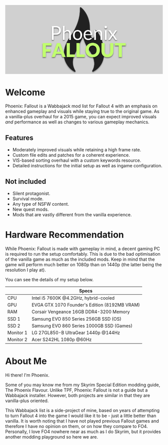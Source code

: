 ![logo](Media/Logo.png)

# Welcome

Phoenix: Fallout is a Wabbajack mod list for Fallout 4 with an emphasis on enhanced gameplay and visuals while staying true to the original game. As a vanilla-plus overhaul for a 2015 game, you can expect improved visuals *and* performance as well as changes to various gameplay mechanics.

## Features

-  Moderately improved visuals while retaining a high frame rate.
-  Custom file edits and patches for a coherent experience.
-  VIS-based sorting overhaul with a custom keywords resource.
-  Detailed instructions for the initial setup as well as ingame configuration.

## Not included

- Silent protagonist.
- Survival mode.
- Any type of NSFW content.
- New quest mods.
- Mods that are vastly different from the vanilla experience.

# Hardware Recommendation

While Phoenix: Fallout is made with gameplay in mind, a decent gaming PC is required to run the setup comfortably. This is due to the bad optimisation of the vanilla game as much as the included mods. Keep in mind that the game will perform much better on 1080p than on 1440p (the latter being the resolution I play at).

You can see the details of my setup below.

|           | Specs                                         |
| --------- | --------------------------------------------- |
| CPU       | Intel i5 7600K @4.2GHz, hybrid-cooled         |
| GPU       | EVGA GTX 1070 Founder's Edition (8192MB VRAM) |
| RAM       | Corsair Vengeance 16GB DDR4-3200 Memory       |
| SSD 1     | Samsung EVO 850 Series 256GB SSD (OS)         |
| SSD 2     | Samsung EVO 860 Series 1000GB SSD (Games)     |
| Monitor 1 | LG 27GL850-B UltraGear 1440p @144Hz           |
| Monitor 2 | Acer S242HL 1080p @60Hz                       |

# About Me

Hi there! I'm Phoenix.

Some of you may know me from my Skyrim Special Edition modding guide, The Phoenix Flavour. Unlike TPF, Phoenix: Fallout is not a guide but a Wabbajack installer. However, both projects are similar in that they are vanilla-plus oriented.

This Wabbajack list is a side-project of mine, based on years of attempting to turn Fallout 4 into the game I would like it to be - just a little better than vanilla. It is worth noting that I have not played previous Fallout games and therefore I have no opinion on them, or on how they compare to FO4. Personally, I love FO4 nowhere near as much as I do Skyrim, but it provides another modding playground so here we are.



